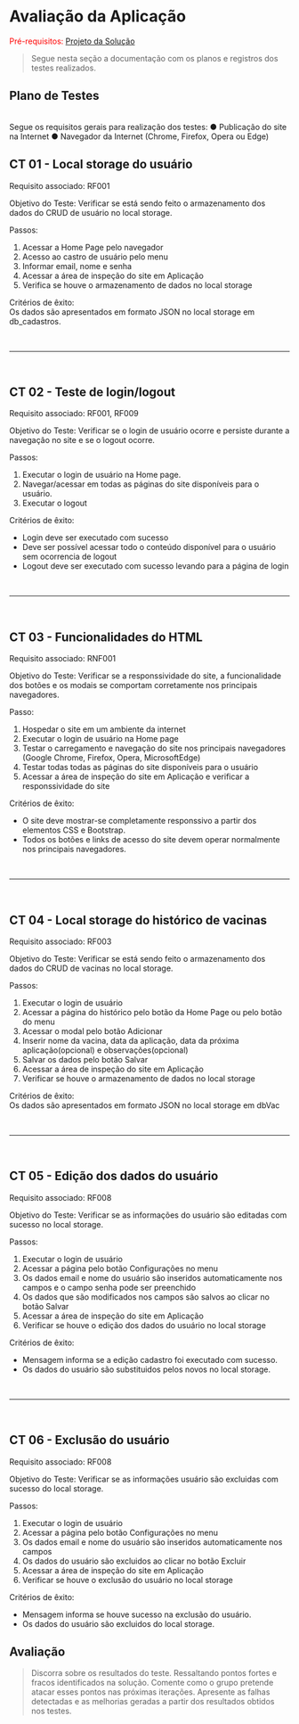 # Avaliação da Aplicação

<span style="color:red">Pré-requisitos: <a href="6-Implementação.md"> Projeto da Solução</a></span>


> Segue nesta seção a documentação com os planos e registros dos testes realizados.

## Plano de Testes
<br>
Segue os requisitos gerais para realização dos testes:
● Publicação do site na Internet
● Navegador da Internet (Chrome, Firefox, Opera ou Edge)

CT 01 - Local storage do usuário
-------
Requisito associado: RF001

Objetivo do Teste: Verificar se está sendo feito o armazenamento dos dados do CRUD de usuário no local storage.

Passos:
1. Acessar a Home Page pelo navegador
2. Acesso ao castro de usuário pelo menu
3. Informar email, nome e senha
4. Acessar a área de inspeção do site em Aplicação
5. Verifica se houve o armazenamento de dados no local storage

Critérios de êxito: <br>
Os dados são apresentados em formato JSON no local storage em db_cadastros.

<br>
<hr>
<br>

CT 02 - Teste de login/logout
----------
Requisito associado: RF001, RF009

Objetivo do Teste: Verificar se o login de usuário ocorre e persiste durante a navegação no site e se o logout ocorre.

Passos:
1. Executar o login de usuário na Home page.
2. Navegar/acessar em todas as páginas do site disponíveis para o usuário.
3. Executar o logout

Critérios de êxito: 
- Login deve ser executado com sucesso
- Deve ser possível acessar todo o conteúdo disponível para o usuário sem ocorrencia de logout
- Logout deve ser executado com sucesso levando para a página de login

<br>
<hr>
<br>

CT 03 - Funcionalidades do HTML
---------------------------
Requisito associado: RNF001

Objetivo do Teste: Verificar se a responssividade do site, a funcionalidade dos botões e os modais se comportam corretamente nos principais navegadores.

Passo:
1. Hospedar o site em um ambiente da internet
2. Executar o login de usuário na Home page
3. Testar o carregamento e navegação do site nos principais navegadores (Google Chrome, Firefox, Opera, MicrosoftEdge)
4. Testar todas  todas as páginas do site disponíveis para o usuário
5. Acessar a área de inspeção do site em Aplicação e verificar a responssividade do site

Critérios de êxito: 
- O site deve mostrar-se completamente responssivo a partir dos elementos CSS e Bootstrap.
- Todos os botões e links de acesso do site devem operar normalmente nos principais navegadores.

<br>
<hr>
<br>

CT 04 - Local storage do histórico de vacinas
---------------
Requisito associado: RF003

Objetivo do Teste: Verificar se está sendo feito o armazenamento dos dados do CRUD de vacinas no local storage.

Passos:
1. Executar o login de usuário
2. Acessar a página do histórico pelo botão da Home Page ou pelo botão do menu
3. Acessar o modal pelo botão Adicionar
4. Inserir nome da vacina, data da aplicação, data da próxima aplicação(opcional) e observações(opcional)
5. Salvar os dados pelo botão Salvar
6. Acessar a área de inspeção do site em Aplicação
7. Verificar se houve o armazenamento de dados no local storage

Critérios de êxito: <br>
Os dados são apresentados em formato JSON no local storage em dbVac

<br>
<hr>
<br>

CT 05 - Edição dos dados do usuário
-----------------
Requisito associado: RF008

Objetivo do Teste: Verificar se as informações do usuário são editadas com sucesso no local storage.

Passos:
1. Executar o login de usuário
2. Acessar a página pelo botão Configurações no menu
3. Os dados email e nome do usuário são inseridos automaticamente nos campos e o campo senha pode ser preenchido 
4. Os dados que são modificados nos campos são salvos ao clicar no botão Salvar
5. Acessar a área de inspeção do site em Aplicação
6. Verificar se houve o edição dos dados do usuário no local storage 

Critérios de êxito: 
- Mensagem informa se a edição cadastro foi executado com sucesso.
- Os dados do usuário são substituidos pelos novos no local storage.

<br>
<hr>
<br>


CT 06 - Exclusão do usuário
-----------------
Requisito associado: RF008

Objetivo do Teste: Verificar se as informações usuário são excluidas com sucesso do local storage.

Passos:
1. Executar o login de usuário
2. Acessar a página pelo botão Configurações no menu
3. Os dados email e nome do usuário são inseridos automaticamente nos campos
4. Os dados do usuário são excluidos ao clicar no botão Excluir
5. Acessar a área de inspeção do site em Aplicação
6. Verificar se houve o exclusão do usuário no local storage 

Critérios de êxito: 
- Mensagem informa se houve sucesso na exclusão do usuário.
- Os dados do usuário são excluidos do local storage.

## Avaliação

> Discorra sobre os resultados do teste. Ressaltando pontos fortes e
> fracos identificados na solução. Comente como o grupo pretende atacar
> esses pontos nas próximas iterações. Apresente as falhas detectadas e
> as melhorias geradas a partir dos resultados obtidos nos testes.
